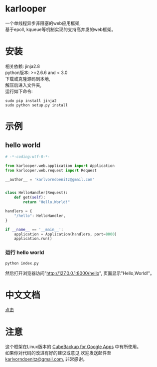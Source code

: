 # karlooper
一个单线程异步非阻塞的web应用框架,  
基于epoll, kqueue等机制实现的支持高并发的web框架。

# 安装
相关依赖: jinja2.8  
python版本: >=2.6.6 and < 3.0  
下载或克隆源码到本地,  
解压后进入文件夹,  
运行如下命令:  

    sudo pip install jinja2
    sudo python setup.py install  

# 示例
## hello world
```python
# -*-coding:utf-8-*-

from karlooper.web.application import Application
from karlooper.web.request import Request

__author__ = 'karlvorndoenitz@gmail.com'


class HelloHandler(Request):
    def get(self):
        return "Hello,World!"

handlers = {
    "/hello": HelloHandler,
}

if __name__ == '__main__':
    application = Application(handlers, port=8000)
    application.run()

```
### 运行 hello world
    python index.py
然后打开浏览器访问"http://127.0.0.1:8000/hello", 页面显示"Hello,World!"。

# 中文文档
[点击](https://github.com/karldoenitz/karlooper/blob/master/documentations/文档.md)

# 注意
这个框架在Linux版本的 [CubeBackup for Google Apps](http://www.cubebackup.com) 中有所使用。   
如果你对代码的改进有好的建议或意见,欢迎发送邮件至 karlvorndoenitz@gmail.com, 非常感谢。   
